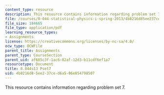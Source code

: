 ```yaml
---
content_type: resource
description: This resource contains information regarding problem set 7.
file: /courses/8-044-statistical-physics-i-spring-2013/4b8216d85ee237ced6a506e854798507_MIT8_044S13_ps7.pdf
file_size: 184665
file_type: application/pdf
learning_resource_types:
- Assignments
license: https://creativecommons.org/licenses/by-nc-sa/4.0/
ocw_type: OCWFile
parent_title: Assignments
parent_type: CourseSection
parent_uid: af685c3f-1ac6-82af-12d3-b11cdf6ef1a7
resourcetype: Document
title: 8.044s13 Pset7
uid: 4b8216d8-5ee2-37ce-d6a5-06e854798507
---
```

This resource contains information regarding problem set 7.